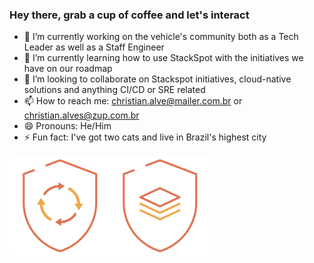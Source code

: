### Hey there, grab a cup of coffee and let's interact

- 🔭 I’m currently working on the vehicle's community both as a Tech Leader as well as a Staff Engineer
- 🌱 I’m currently learning how to use StackSpot with the initiatives we have on our roadmap
- 👯 I’m looking to collaborate on Stackspot initiatives, cloud-native solutions and anything CI/CD or SRE related
- 📫 How to reach me: christian.alve@mailer.com.br or christian.alves@zup.com.br
- 😄 Pronouns: He/Him
- ⚡ Fun fact: I've got two cats and live in Brazil's highest city

<img src='badges/ssdlc.png' alt='badges/ssdlc.png' width='160px' /><img src='badges/regulatorios.png' alt='badges/regulatorios.png' width='160px' />


